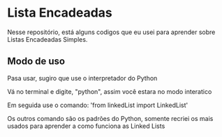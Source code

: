 <h1 aling=center>Lista Encadeadas</h1>

<p>Nesse repositório, está alguns codigos que eu usei para aprender sobre Listas Encadeadas Simples.</p>

<h2>Modo de uso</h2>

<p>Pasa usar, sugiro que use o interpretador do Python</p>
<p>Vá no terminal e digite, "python", assim você estara no modo interatico</p>
<p>Em seguida use o comando: 'from linkedList import LinkedList'</p>

<p></p>
<p>Os outros comando são os padrões do Python, somente recriei os mais usados para aprender a como funciona as Linked Lists</p>






